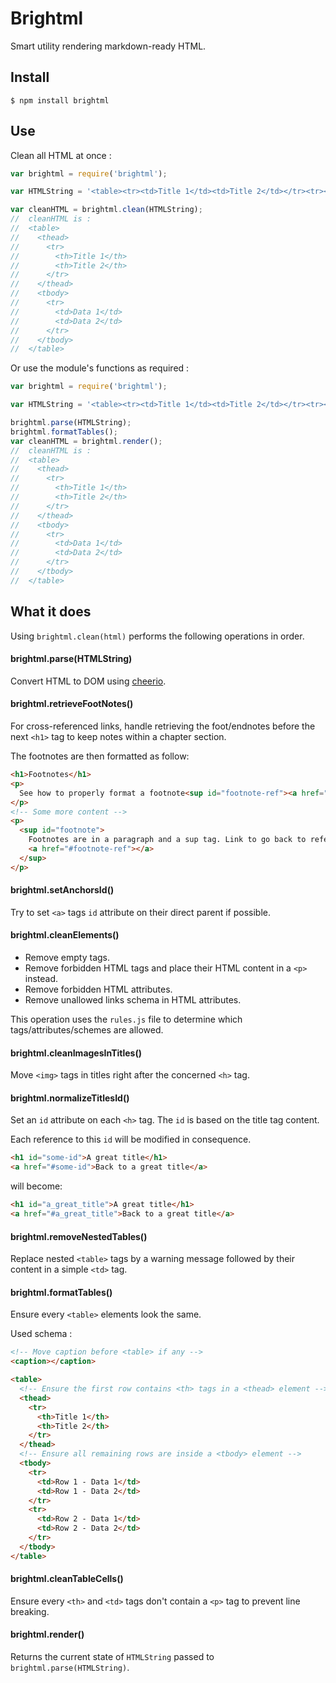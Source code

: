 # Brightml

Smart utility rendering markdown-ready HTML.

## Install

```Shell
$ npm install brightml
```

## Use

Clean all HTML at once :

```JavaScript
var brightml = require('brightml');

var HTMLString = '<table><tr><td>Title 1</td><td>Title 2</td></tr><tr><td>Data 1</td><td>Data 2</td></tr></table>';

var cleanHTML = brightml.clean(HTMLString);
//  cleanHTML is :
//  <table>
//    <thead>
//      <tr>
//        <th>Title 1</th>
//        <th>Title 2</th>
//      </tr>
//    </thead>
//    <tbody>
//      <tr>
//        <td>Data 1</td>
//        <td>Data 2</td>
//      </tr>
//    </tbody>
//  </table>
```

Or use the module's functions as required :

```JavaScript
var brightml = require('brightml');

var HTMLString = '<table><tr><td>Title 1</td><td>Title 2</td></tr><tr><td>Data 1</td><td>Data 2</td></tr></table>';

brightml.parse(HTMLString);
brightml.formatTables();
var cleanHTML = brightml.render();
//  cleanHTML is :
//  <table>
//    <thead>
//      <tr>
//        <th>Title 1</th>
//        <th>Title 2</th>
//      </tr>
//    </thead>
//    <tbody>
//      <tr>
//        <td>Data 1</td>
//        <td>Data 2</td>
//      </tr>
//    </tbody>
//  </table>
```

## What it does

Using `brightml.clean(html)` performs the following operations in order.

#### brightml.parse(HTMLString)

Convert HTML to DOM using [cheerio](https://github.com/cheeriojs/cheerio).

#### brightml.retrieveFootNotes()

For cross-referenced links, handle retrieving the foot/endnotes before the next `<h1>` tag to keep notes within a chapter section.

The footnotes are then formatted as follow:

```HTML
<h1>Footnotes</h1>
<p>
  See how to properly format a footnote<sup id="footnote-ref"><a href="#footnote">1</a></sup>.
</p>
<!-- Some more content -->
<p>
  <sup id="footnote">
    Footnotes are in a paragraph and a sup tag. Link to go back to reference is at the end of the footnote.
    <a href="#footnote-ref"></a>
  </sup>
</p>
```

#### brightml.setAnchorsId()

Try to set `<a>` tags `id` attribute on their direct parent if possible.

#### brightml.cleanElements()

* Remove empty tags.
* Remove forbidden HTML tags and place their HTML content in a `<p>` instead.
* Remove forbidden HTML attributes.
* Remove unallowed links schema in HTML attributes.

This operation uses the `rules.js` file to determine which tags/attributes/schemes are allowed.

#### brightml.cleanImagesInTitles()

Move `<img>` tags in titles right after the concerned `<h>` tag.

#### brightml.normalizeTitlesId()

Set an `id` attribute on each `<h>` tag. The `id` is based on the title tag content.

Each reference to this `id` will be modified in consequence.

```HTML
<h1 id="some-id">A great title</h1>
<a href="#some-id">Back to a great title</a>
```
will become:
```HTML
<h1 id="a_great_title">A great title</h1>
<a href="#a_great_title">Back to a great title</a>
```

#### brightml.removeNestedTables()

Replace nested `<table>` tags by a warning message followed by their content in a simple `<td>` tag.

#### brightml.formatTables()

Ensure every `<table>` elements look the same.

Used schema :

```HTML
<!-- Move caption before <table> if any -->
<caption></caption>

<table>
  <!-- Ensure the first row contains <th> tags in a <thead> element -->
  <thead>
    <tr>
      <th>Title 1</th>
      <th>Title 2</th>
    </tr>
  </thead>
  <!-- Ensure all remaining rows are inside a <tbody> element -->
  <tbody>
    <tr>
      <td>Row 1 - Data 1</td>
      <td>Row 1 - Data 2</td>
    </tr>
    <tr>
      <td>Row 2 - Data 1</td>
      <td>Row 2 - Data 2</td>
    </tr>
  </tbody>
</table>
```

#### brightml.cleanTableCells()

Ensure every `<th>` and `<td>` tags don't contain a `<p>` tag to prevent line breaking.

#### brightml.render()

Returns the current state of `HTMLString` passed to `brightml.parse(HTMLString)`.